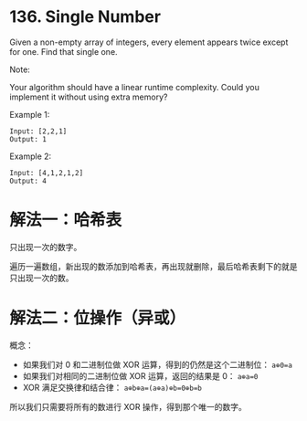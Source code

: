 # 136. Single Number
Given a non-empty array of integers, every element appears twice except for one. Find that single one.

Note:

Your algorithm should have a linear runtime complexity. Could you implement it without using extra memory?

Example 1:
```
Input: [2,2,1]
Output: 1
```
Example 2:
```
Input: [4,1,2,1,2]
Output: 4
```
# 解法一：哈希表

只出现一次的数字。

遍历一遍数组，新出现的数添加到哈希表，再出现就删除，最后哈希表剩下的就是只出现一次的数。

# 解法二：位操作（异或）

概念：

- 如果我们对 0 和二进制位做 XOR 运算，得到的仍然是这个二进制位：
  `a⊕0=a`
- 如果我们对相同的二进制位做 XOR 运算，返回的结果是 0：
  `a⊕a=0`
- XOR 满足交换律和结合律：
  `a⊕b⊕a=(a⊕a)⊕b=0⊕b=b`

所以我们只需要将所有的数进行 XOR 操作，得到那个唯一的数字。

